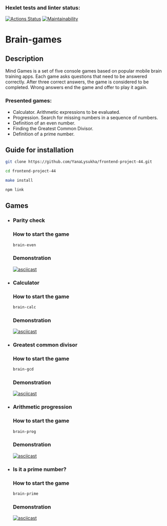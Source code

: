 ### Hexlet tests and linter status:
[![Actions Status](https://github.com/YanaLysukha/frontend-project-44/workflows/hexlet-check/badge.svg)](https://github.com/YanaLysukha/frontend-project-44/actions)
[![Maintainability](https://api.codeclimate.com/v1/badges/2070fa5f1d37f161a93e/maintainability)](https://codeclimate.com/github/YanaLysukha/frontend-project-44/maintainability)
# Brain-games
## Description
Mind Games is a set of five console games based on popular mobile brain training apps. Each game asks questions that need to be answered correctly. After three correct answers, the game is considered to be completed. Wrong answers end the game and offer to play it again.

### Presented games:
- Calculator. Arithmetic expressions to be evaluated.
- Progression. Search for missing numbers in a sequence of numbers.
- Definition of an even number.
- Finding the Greatest Common Divisor.
- Definition of a prime number.

## Guide for installation
```bash
git clone https://github.com/YanaLysukha/frontend-project-44.git
```
```bash
cd frontend-project-44
```
```bash
make install
```
```bash
npm link
```

## Games

- ### Parity check
  ### How to start the game
  ```bash
  brain-even
  ```
  ### Demonstration
  [![asciicast](https://asciinema.org/a/9j8lzYYjH94bbv75FYvh0eSWD.svg)](https://asciinema.org/a/9j8lzYYjH94bbv75FYvh0eSWD)

- ### Calculator
  ### How to start the game
  ```bash
  brain-calc
  ```
  ### Demonstration
  [![asciicast](https://asciinema.org/a/vP0z8Jxco4p62L4sAVlfkhjQm.svg)](https://asciinema.org/a/vP0z8Jxco4p62L4sAVlfkhjQm)

- ### Greatest common divisor
  ### How to start the game
  ```bash
  brain-gcd
  ```
  ### Demonstration
  [![asciicast](https://asciinema.org/a/6Bx0BswHjeYNDkjm3PF5JED7H.svg)](https://asciinema.org/a/6Bx0BswHjeYNDkjm3PF5JED7H)
  
- ### Arithmetic progression
  ### How to start the game
  ```bash
  brain-prog
  ```
  ### Demonstration
  [![asciicast](https://asciinema.org/a/TihvrrhIApOlqy9rgOQeKpRGZ.svg)](https://asciinema.org/a/TihvrrhIApOlqy9rgOQeKpRGZ)

- ### Is it a prime number?
  ### How to start the game
  ```bash
  brain-prime
  ```
  ### Demonstration
  [![asciicast](https://asciinema.org/a/m8Yz28w8UJFWnL7qx22ZSldEG.svg)](https://asciinema.org/a/m8Yz28w8UJFWnL7qx22ZSldEG)
